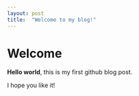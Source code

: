 ```yaml
---
layout: post
title:  "Welcome to my blog!"
---
```


# Welcome

**Hello world**, this is my first github blog post.

I hope you like it!
